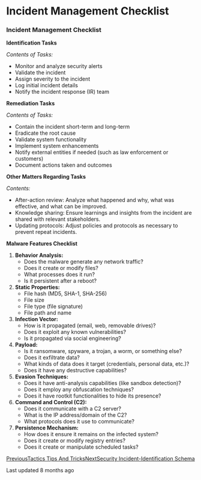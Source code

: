 # Incident Management Checklist

### Incident Management Checklist

**Identification Tasks**

_Contents of Tasks:_

* Monitor and analyze security alerts
* Validate the incident
* Assign severity to the incident
* Log initial incident details
* Notify the incident response (IR) team

**Remediation Tasks**

_Contents of Tasks:_

* Contain the incident short-term and long-term
* Eradicate the root cause
* Validate system functionality
* Implement system enhancements
* Notify external entities if needed (such as law enforcement or customers)
* Document actions taken and outcomes

**Other Matters Regarding Tasks**

_Contents:_

* After-action review: Analyze what happened and why, what was effective, and what can be improved.
* Knowledge sharing: Ensure learnings and insights from the incident are shared with relevant stakeholders.
* Updating protocols: Adjust policies and protocols as necessary to prevent repeat incidents.

**Malware Features Checklist**

1. **Behavior Analysis:**
   * Does the malware generate any network traffic?
   * Does it create or modify files?
   * What processes does it run?
   * Is it persistent after a reboot?
2. **Static Properties:**
   * File hash (MD5, SHA-1, SHA-256)
   * File size
   * File type (file signature)
   * File path and name
3. **Infection Vector:**
   * How is it propagated (email, web, removable drives)?
   * Does it exploit any known vulnerabilities?
   * Is it propagated via social engineering?
4. **Payload:**
   * Is it ransomware, spyware, a trojan, a worm, or something else?
   * Does it exfiltrate data?
   * What kinds of data does it target (credentials, personal data, etc.)?
   * Does it have any destructive capabilities?
5. **Evasion Techniques:**
   * Does it have anti-analysis capabilities (like sandbox detection)?
   * Does it employ any obfuscation techniques?
   * Does it have rootkit functionalities to hide its presence?
6. **Command and Control (C2):**
   * Does it communicate with a C2 server?
   * What is the IP address/domain of the C2?
   * What protocols does it use to communicate?
7. **Persistence Mechanism:**
   * How does it ensure it remains on the infected system?
   * Does it create or modify registry entries?
   * Does it create or manipulate scheduled tasks?

[PreviousTactics Tips And Tricks](broken-reference)[NextSecurity Incident-Identification Schema](broken-reference)

Last updated 8 months ago
